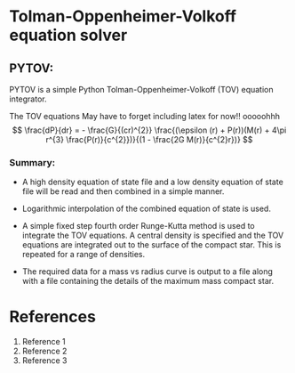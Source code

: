 # Tolman-Oppenheimer-Volkoff equation solver

## PYTOV:
PYTOV is a simple Python Tolman-Oppenheimer-Volkoff (TOV) equation integrator.

The TOV equations
May have to forget including latex for now!! ooooohhh
$$
\frac{dP}{dr} = - \frac{G}{(cr)^{2}} \frac{(\epsilon (r) + P(r))(M(r) + 4\pi r^{3} \frac{P(r)}{c^{2}})}{(1 - \frac{2G M(r)}{c^{2}r})}
$$


### Summary:
-   A high density equation of state file and a low density equation of state file will be read and then combined in a simple manner.

-   Logarithmic interpolation of the combined equation of state is used.

-   A simple fixed step fourth order Runge-Kutta method is used to integrate the TOV equations. A central density is specified and the TOV equations are integrated out to the surface of the compact star. This is repeated for a range of densities.

-   The required data for a mass vs radius curve is output to a file along with a file containing the details of the maximum mass compact star.



# References
1. Reference 1
2. Reference 2
3. Reference 3

